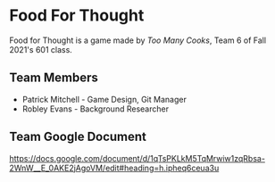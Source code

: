 # Food For Thought
 Food for Thought is a game made by *Too Many Cooks*, Team 6 of Fall 2021's 601 class.
## Team Members
 - Patrick Mitchell - Game Design, Git Manager
 - Robley Evans - Background Researcher
## Team Google Document
 https://docs.google.com/document/d/1qTsPKLkM5TqMrwiw1zqRbsa-2WnW__E_0AKE2jAgoVM/edit#heading=h.ipheq6ceua3u
